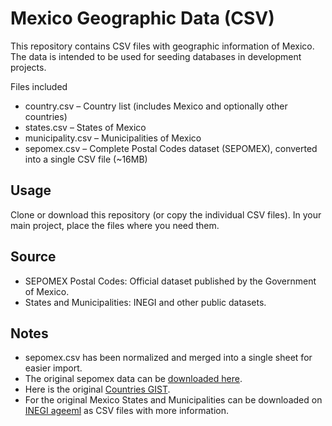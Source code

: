 # Mexico Geographic Data (CSV)

This repository contains CSV files with geographic information of Mexico.
The data is intended to be used for seeding databases in development projects.

Files included

* country.csv – Country list (includes Mexico and optionally other countries)
* states.csv – States of Mexico
* municipality.csv – Municipalities of Mexico
* sepomex.csv – Complete Postal Codes dataset (SEPOMEX), converted into a single CSV file (~16MB)


## Usage

Clone or download this repository (or copy the individual CSV files).
In your main project, place the files where you need them.


## Source

* SEPOMEX Postal Codes: Official dataset published by the Government of Mexico.
* States and Municipalities: INEGI and other public datasets.


## Notes

* sepomex.csv has been normalized and merged into a single sheet for easier import.
* The original sepomex data can be [downloaded here](https://www.correosdemexico.gob.mx/SSLServicios/ConsultaCP/CodigoPostal_Exportar.aspx).
* Here is the original [Countries GIST](https://gist.github.com/brenes/1095110).
* For the original Mexico States and Municipalities can be downloaded on [INEGI ageeml](https://www.inegi.org.mx/app/ageeml/) as CSV files with more information.
